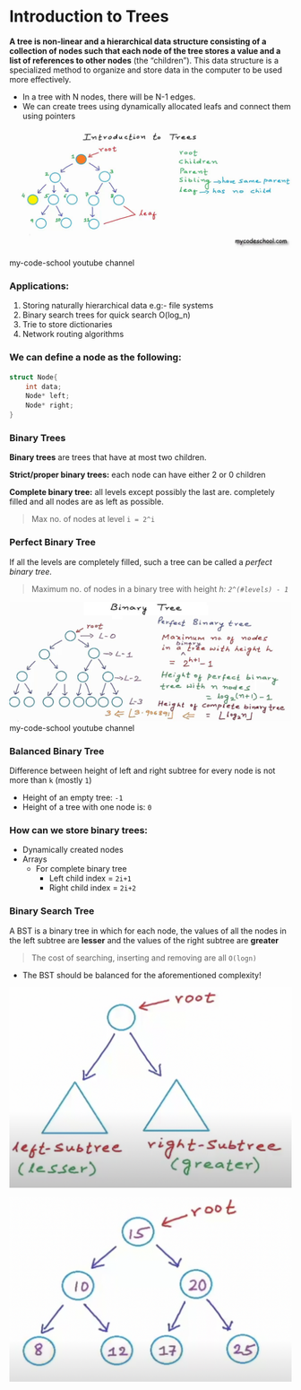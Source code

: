 # Introduction to Trees

**A tree is non-linear and a hierarchical data structure consisting of a collection of nodes such that each node of the tree stores a value and a list of references to other nodes** (the “children”). This data structure is a specialized method to organize and store data in the computer to be used more effectively.

- In a tree with N nodes, there will be N-1 edges.
- We can create trees using dynamically allocated leafs and connect them using pointers

![my-code-school youtube channel](images/trees0.png)

my-code-school youtube channel

### Applications:

1. Storing naturally hierarchical data e.g:- file systems
2. Binary search trees for quick search O(log_n)
3.  Trie to store dictionaries
4. Network routing algorithms

### We can define a node as the following:

```cpp
struct Node{
	int data;
	Node* left;
	Node* right;
}
```

### Binary Trees

**Binary trees** are trees that have at most two children.

**Strict/proper binary trees:** each node can have either 2 or 0 children

**Complete binary tree:** all levels except possibly the last are. completely filled and all nodes are as left as possible.

> Max no. of nodes at level `i = 2^i`

### Perfect Binary Tree

If all the levels are completely filled, such a tree can be called a *perfect binary tree.*  

> Maximum no. of nodes in a binary tree with height *h:  `2^(#levels) - 1`*

![](images/trees1.png)
my-code-school youtube channel

### Balanced Binary Tree

Difference between height of left and right subtree for every node is not more than `k` (mostly `1`) 

- Height of an empty tree: `-1`
- Height of a tree with one node is: `0`

### How can we store binary trees:

- Dynamically created nodes
- Arrays
    - For complete binary tree
        - Left child index = `2i+1`
        - Right child index = `2i+2`

### Binary Search Tree

A BST is a binary tree in which for each node, the values of all the nodes in the left subtree are **lesser** and the values of the right subtree are **greater**

> The cost of searching, inserting and removing are all `O(logn)`
- The BST should be balanced for the aforementioned complexity!

![](images/BST.png)

![](images/BST2.png)